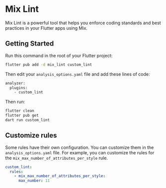 # Mix Lint

Mix Lint is a powerful tool that helps you enforce coding standards and best practices in your Flutter apps using Mix.

## Getting Started

Run this command in the root of your Flutter project:

```bash
flutter pub add -d mix_lint custom_lint
```

Then edit your `analysis_options.yaml` file and add these lines of code:

```bash
analyzer:
  plugins:
    - custom_lint
```

Then run:

```bash
flutter clean
flutter pub get
dart run custom_lint
```

## Customize rules

Some rules have their own configuration. You can customize them in the `analysis_options.yaml` file. For example, you can customize the rules for the `mix_max_number_of_attributes_per_style` rule.

```yaml filename="analysis_options.dart"
custom_lint:
  rules:
    - mix_max_number_of_attributes_per_style:
      max_number: 11
```